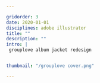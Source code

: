 ```yaml
---

gridorder: 3
date: 2020-01-01
disciplines: adobe illustrator
title: ""
description: ""
intro: |
 grouplove album jacket redesign


thumbnail: "/grouplove cover.png"

---
```

